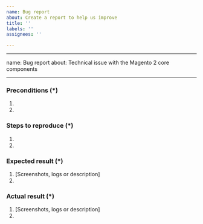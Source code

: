 ```yaml
---
name: Bug report
about: Create a report to help us improve
title: ''
labels: ''
assignees: ''

---
```


---
name: Bug report
about: Technical issue with the Magento 2 core components

---

<!---
Please review our guidelines before adding a new issue: https://github.com/magento/magento2/wiki/Issue-reporting-guidelines
Fields marked with (*) are required. Please don't remove the template.
-->

### Preconditions (*)
<!---
Provide the exact Magento version (example: 2.2.5) and any important information on the environment where bug is reproducible.
-->
1.
2.

### Steps to reproduce (*)
<!---
Important: Provide a set of clear steps to reproduce this bug. We can not provide support without clear instructions on how to reproduce.
-->
1.
2.

### Expected result (*)
<!--- Tell us what do you expect to happen. -->
1. [Screenshots, logs or description]
2.

### Actual result (*)
<!--- Tell us what happened instead. Include error messages and issues. -->
1. [Screenshots, logs or description]
2.
